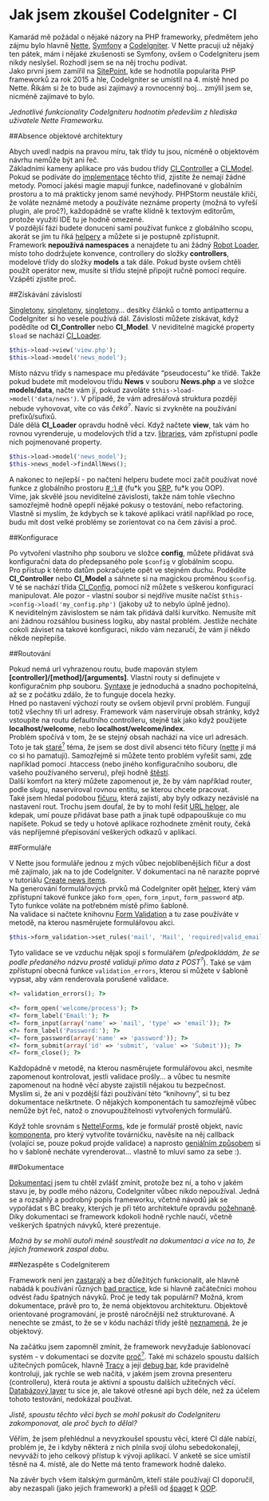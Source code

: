 # Jak jsem zkoušel CodeIgniter - CI <br>

Kamarád mě požádal o nějaké názory na PHP frameworky, předmětem jeho zájmu bylo hlavně [Nette](https://nette.org/), [Symfony](https://symfony.com/) a [CodeIgniter](http://www.codeigniter.com/). V Nette pracuji už nějaký ten pátek, mám i nějaké zkušenosti se Symfony, ovšem  o CodeIgniteru jsem nikdy neslyšel. Rozhodl jsem se na něj trochu podívat.<br>
Jako první jsem zamířil na [SitePoint](http://www.sitepoint.com/best-php-framework-2015-sitepoint-survey-results/), kde se hodnotila popularita PHP frameworků za rok 2015 a hle, CodeIgniter se umístil na 4. místě hned po Nette. Říkám si že to bude asi zajímavý a rovnocenný boj… zmýlil jsem se, nicméně zajímavé to bylo.

*Jednotlivé funkcionality CodeIgniteru hodnotím především z hlediska uživatele Nette Frameworku.*

##Absence objektové architektury

Abych uvedl nadpis na pravou míru, tak třídy tu jsou, nicméně o objektovém návrhu nemůže být ani řeč.<br> 
Základními kameny aplikace pro vás budou třídy [CI_Controller](http://www.codeigniter.com/user_guide/general/controllers.html) a [CI_Model](http://www.codeigniter.com/user_guide/general/models.html). Pokud se podíváte do [implementace](https://github.com/bcit-ci/CodeIgniter/blob/develop/system/core/Controller.php) těchto tříd, zjistíte že nemají žádné metody. Pomocí jakési magie mapují funkce, nadefinované v globálním prostoru a to má prakticky jenom samé nevýhody. PHPStorm neustále křičí, že voláte neznámé metody a používáte neznáme property (možná to vyřeší plugin, ale proč?), každopádně se vraťte klidně k textovým editorům, protože využití IDE tu je hodně omezené.<br>
V pozdější fázi budete donuceni sami používat funkce z globálního scopu, akorát se jim tu říká [helpery](http://www.codeigniter.com/user_guide/helpers/index.html) a můžete si je postupně zpřístupnit.<br>
Framework **nepoužívá namespaces** a nenajdete tu ani žádný [Robot Loader](https://doc.nette.org/cs/2.3/auto-loading), místo toho dodržujete konvence, controllery do složky **controllers**, modelové třídy do složky **models** a tak dále. Pokud byste ovšem chtěli použít operátor new, musíte si třídu stejně připojit ručně pomocí require. Vzápětí zjistíte proč.

##Získávání závislostí

[Singletony](https://sites.google.com/site/steveyegge2/singleton-considered-stupid), [singletony](http://www.c2.com/cgi/wiki?SingletonsAreEvil), [singletony](https://phpfashion.com/je-singleton-zlo)… desítky článků o tomto antipatternu a CodeIgniter si ho vesele používá dál. Závislosti můžete získávat, když podědíte od **CI_Controller** nebo **CI_Model**. V neviditelné magické property `$load` se nachází [CI_Loader](http://www.codeigniter.com/user_guide/libraries/loader.html).

```php
$this->load->view('view.php');
$this->load->model('news_model');
```

Místo názvu třídy s namespace mu předáváte “pseudocestu” ke třídě. Takže pokud budete mít modelovou třídu **News** v souboru **News.php** a ve složce **models/data**, načte vám jí, pokud zavoláte `$this->load->model('data/news')`. V případě, že vám adresářová struktura později nebude vyhovovat, víte co vás <em title="přepisování cest, všude kde načítáte závislosti">čeká<sup>?</sup></em>. Navíc si zvykněte na používání prefixů/sufixů.<br>
Dále dělá **CI_Loader** opravdu hodně věcí. Když načtete **view**, tak vám ho rovnou vyrenderuje, u modelových tříd a tzv. [libraries](http://www.codeigniter.com/user_guide/libraries/index.html), vám zpřístupní podle nich pojmenované property.

```php
$this->load->model('news_model');
$this->news_model->findAllNews();
```

A nakonec to nejlepší - po načtení helperu budete moci začít používat nové funkce z globálního prostoru [# :) #](http://oi60.tinypic.com/2la5wk0.jpg) (fu\*k you [SRP](https://en.wikipedia.org/wiki/Single_responsibility_principle), fu\*k you OOP).<br>
Víme, jak skvělé jsou neviditelné závislosti, takže nám tohle všechno samozřejmě hodně opepří nějaké pokusy o testování, nebo refactoring. Vlastně si myslím, že kdybych se k takové aplikaci vrátil například po roce, budu mít dost velké problémy se zorientovat co na čem závisí a proč.

##Konfigurace

Po vytvoření vlastního php souboru ve složce **config**, můžete přidávat svá konfigurační data do předepsaného pole `$config` v globálním scopu.<br>
Pro přístup k těmto datům pokračujete opět ve stejném duchu. Podědíte **CI_Controller** nebo **CI_Model** a sáhnete si na magickou proměnou `$config`. V té se nachází třída [CI_Config](http://www.codeigniter.com/user_guide/libraries/config.html), pomocí níž můžete s veškerou konfigurací manipulovat. Ale pozor - vlastní soubor si nejdříve musíte načíst `$this->config->load('my_config.php')` (jakoby už to nebylo úplně jedno).<br>
K neviditelným závislostem se nám tak přidává další kurvítko. Nemusíte mít ani žádnou rozsáhlou business logiku, aby nastal problém. Jestliže necháte cokoli záviset na takové konfiguraci, nikdo vám nezaručí, že vám jí někdo někde nepřepíše.

##Routování

Pokud nemá url vyhrazenou routu, bude mapován stylem **[controller]/[method]/[arguments]**. Vlastní routy si definujete v konfiguračním php souboru. [Syntaxe](http://www.codeigniter.com/user_guide/general/routing.html) je jednoduchá a snadno pochopitelná, až se z počátku zdálo, že to funguje docela hezky.<br> 
Hned po nastavení výchozí routy se ovšem objevil první problém. Fungují totiž všechny tři url adresy. Framework vám naservíruje obsah stránky, když vstoupíte na routu defaultního controlleru, stejně tak jako když použijete **localhost/welcome**, nebo **localhost/welcome/index**.<br>
Problém spočívá v tom, že se stejný obsah nachází na více url adresách. Toto je tak <a href="http://vyhledavace.info/seo-faq/7/duplicitni-obsah" title="věnujte pozornost datu zveřejnění">staré<sup>?<sup></a> téma, že jsem se dost divil absenci této fičury ([nette](https://doc.nette.org/cs/2.3/routing#toc-seo-a-kanonizace) jí má co si ho pamatuji). Samozřejmě si můžete tento problém vyřešit sami, [zde](http://www.farinspace.com/codeigniter-htaccess-file/) například pomocí .htaccess (nebo jiného konfiguračního souboru, dle vašeho používaného serveru), přeji hodně [štěstí](https://phpfashion.com/vite-komu-ublizil-mod_rewrite).<br>
Další komfort na který můžete zapomenout je, že by vám například router, podle slugu, naservíroval rovnou entitu, se kterou chcete pracovat.<br>
Také jsem hledal podobou [fičuru](https://doc.nette.org/cs/2.3/presenters#toc-vytvareni-odkazu), která zajistí, aby byly odkazy nezávislé na nastavení rout. Trochu jsem doufal, že by to mohl řešit [URL helper](http://www.codeigniter.com/user_guide/helpers/url_helper.html), ale kdepak, umí pouze přidávat base path a jinak tupě odpapouškuje co mu napíšete. Pokud se tedy u hotové aplikace rozhodnete změnit routy, čeká vás nepříjemné přepisování veškerých odkazů v aplikaci.

##Formuláře

V Nette jsou formuláře jednou z mých vůbec nejoblíbenějších fičur a dost mě zajímalo, jak na to jde CodeIgniter. V dokumentaci na ně narazíte poprvé v tutoriálu [Create news items](http://www.codeigniter.com/user_guide/tutorial/create_news_items.html).<br>
Na generování formulářových prvků má CodeIgniter opět [helper](http://www.codeigniter.com/user_guide/helpers/form_helper.html), který vám zpřístupní takové funkce jako `form_open`, `form_input`, `form_password` atp. Tyto funkce voláte na potřebném místě přímo šabloně.<br>
Na validace si načtete knihovnu [Form Validation](http://www.codeigniter.com/user_guide/libraries/form_validation.html) a tu zase používáte v metodě, na kterou nasměrujete formulářovou akci.

```php
$this->form_validation->set_rules('mail', 'Mail', 'required|valid_email');
```

Tyto validace se ve vzduchu nějak spojí s formulářem (<em title="neověřeno">předpokládám, že se podle předaného názvu prostě validují přímo data z POST<sup>?</sup></em>). Také se vám zpřístupní obecná funkce `validation_errors`, kterou si můžete v šabloně vypsat, aby vám renderovala porušené validace.

```php
<?= validation_errors(); ?>

<?= form_open('welcome/process'); ?>
<?= form_label('Email:'); ?>
<?= form_input(array('name' => 'mail', 'type' => 'email')); ?>
<?= form_label('Password:'); ?>
<?= form_password(array('name' => 'password')); ?>
<?= form_submit(array('id' => 'submit', 'value' => 'Submit')); ?>
<?= form_close(); ?>
```

Každopádně v metodě, na kterou nasměrujete formulářovou akci, nesmíte zapomenout kontrolovat, jestli validace prošly... a vůbec tu nesmíte zapomenout na hodně věcí abyste zajistili nějakou tu bezpečnost.<br>
Myslím si, že ani v pozdější fázi používání této “knihovny”, si tu bez dokumentace neškrtnete. O nějakých komponentách tu samozřejmě vůbec nemůže být řeč, natož o znovupoužitelnosti vytvořených formulářů.

Když tohle srovnám s [Nette\Forms](https://doc.nette.org/cs/2.3/forms), kde je formulář prostě objekt, navíc [komponenta](https://doc.nette.org/cs/2.3/components), pro který vytvoříte továrničku, navěsíte na něj callback (volající se, pouze pokud projde validace) a naprosto [geniálním způsobem](https://phpfashion.com/formulare-v-nette-2-1#toc-nove-vykreslovaci-zbrane) si ho v šabloně necháte vyrenderovat… vlastně to mluví samo za sebe :).

##Dokumentace

[Dokumentaci](http://www.codeigniter.com/user_guide/index.html) jsem tu chtěl zvlášť zmínit, protože bez ní, a toho v jakém stavu je, by podle mého názoru, CodeIgniter vůbec nikdo nepoužíval. Jedná se a rozsáhlý a podrobný popis frameworku, včetně návodů jak se vypořádat s BC breaky, kterých je při této architektuře opravdu [požehnaně](http://www.codeigniter.com/user_guide/installation/upgrading.html). Díky dokumentaci se framework kdokoli hodně rychle naučí, včetně veškerých špatných návyků, které prezentuje.

*Možná by se mohli autoři méně soustředit na dokumentaci a více na to, že jejich framework zaspal dobu.*

##Nezaspěte s CodeIgniterem

Framework není jen [zastaralý](http://stackoverflow.com/questions/22645128/start-a-project-with-codeigniter#answer-22646433) a bez důležitých funkcionalit, ale hlavně nabádá k používání různých [bad practice](https://thecelavi.wordpress.com/2014/01/21/stay-away-from-codeigniter/), kde si hlavně začátečníci mohou odvést řadu špatných návyků. 
Proč je tedy tak populární? Možná, krom dokumentace, právě pro to, že nemá objektovou architekturu. Objektově orientované programování, je prostě náročnější než strukturované. A nenechte se zmást, to že se v kódu nachází třídy ještě [neznamená](http://stackoverflow.com/questions/18124553/my-first-oop-aproach-in-codeigniter), že je objektový.

Na začátku jsem zapomněl zmínit, že framework nevyžaduje šablonovací systém - v dokumentaci se dozvíte <a href="https://codeigniter.com/user_guide/overview/at_a_glance.html#codeigniter-does-not-require-a-template-engine" title="doporučuji přečíst :)">proč<sup>?<sup></a>. Také mi scházelo spoustu dalších užitečných pomůcek, hlavně [Tracy](https://tracy.nette.org/) a její [debug bar](https://tracy.nette.org/#toc-debugger-bar), kde pravidelně kontroluji, jak rychle se web načítá, v jakém jsem zrovna presenteru (controlleru), která routa je aktivní a spoustu dalších užitečných věcí. [Databázový layer](http://www.codeigniter.com/user_guide/database/query_builder.html) tu sice je, ale takové otřesné api bych déle, než za účelem tohoto testování, nedokázal používat.

*Jistě, spoustu těchto věci bych se mohl pokusit do CodeIgniteru zakomponovat, ale proč bych to dělal?*

Věřím, že jsem přehlédnul a nevyzkoušel spoustu věcí, které CI dále nabízí, problém je, že i kdyby některá z nich plnila svojí úlohu sebedokonaleji, nevyváží to jeho celkový přístup k vývoji aplikací. V anketě se sice umístil těsně na 4. místě, ale do Nette má tento framework hodně daleko.

Na závěr bych všem italským gurmánům, kteří stále používají CI doporučil, aby nezaspali (jako jejich framework) a přešli od [špaget](https://cs.wikipedia.org/wiki/%C5%A0pagetov%C3%BD_k%C3%B3d) k [OOP](https://nette.org/).